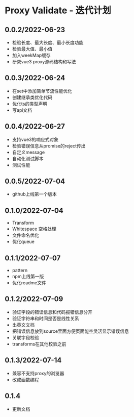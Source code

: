 # Proxy Validate - 迭代计划
## 0.0.2/2022-06-23
- 检验长度、最大长度、最小长度功能
- 检验最大值、最小值
- 加入weekMap缓存
- 研究vue3 proxy源码结构和写法

## 0.0.3/2022-06-24
- 在set中添加简单节流性能优化
- 创建继承类优化代码
- 优化ts的类型声明
- 写api文档

## 0.0.4/2022-06-27
- 支持vue3的响应式对象
- 检验错误信息从promise的reject传出
- 自定义message
- 自动化测试脚本
- 测试性能

## 0.0.5/2022-07-04
- github上线第一个版本


## 0.1.0/2022-07-04
- Transform
- Whitespace 空格处理
- 文件命名优化
- 优化queue

## 0.1.1/2022-07-07
- pattern
- npm上线第一版
- 优化readme文件

## 0.1.2/2022-07-09
- 验证字段的错误信息和代码报错信息分开
- 验证字符串和时间是否是线性关系
- 出英文文档
- 把错误信息放到source里面方便页面能空灵活显示错误信息
- 关联字段校验
- transforms在其他校验之前

## 0.1.3/2022-07-14
- 兼容不支持proxy的浏览器
- 改成函数编程


## 0.1.4
- 更新文档
